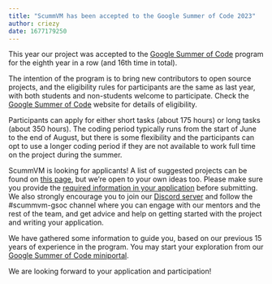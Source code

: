 ```yaml
---
title: "ScummVM has been accepted to the Google Summer of Code 2023"
author: criezy
date: 1677179250
---
```

This year our project was accepted to the [Google Summer of Code](https://summerofcode.withgoogle.com) program for the eighth year in a row (and 16th time in total).

The intention of the program is to bring new contributors to open source projects, and the eligibility rules for participants are the same as last year, with both students and non-students welcome to participate. Check the  [Google Summer of Code](https://summerofcode.withgoogle.com) website for details of eligibility.

Participants can apply for either short tasks (about 175 hours) or long tasks (about 350 hours). The coding period typically runs from the start of June to the end of August, but there is some flexibility and the participants can opt to use a longer coding period if they are not available to work full time on the project during the summer.

ScummVM is looking for applicants! A list of suggested projects can be found on [this page](https://wiki.scummvm.org/index.php?title=Summer_of_Code/GSoC_Ideas_2023), but we’re open to your own ideas too. Please make sure you provide the [required information in your application](https://wiki.scummvm.org/index.php?title=GSoC_Application) before submitting. We also strongly encourage you to join our [Discord server](https://discord.gg/4cDsMNtcpG) and follow the #scummvm-gsoc channel where you can engage with our mentors and the rest of the team, and get advice and help on getting started with the project and writing your application.

We have gathered some information to guide you, based on our previous 15 years of experience in the program. You may start your exploration from our [Google Summer of Code miniportal](https://wiki.scummvm.org/index.php?title=Summer_of_Code).

We are looking forward to your application and participation!